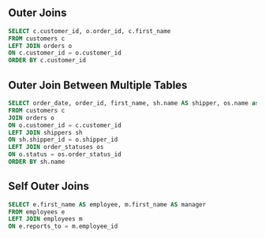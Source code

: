## Outer Joins

```sql
SELECT c.customer_id, o.order_id, c.first_name
FROM customers c
LEFT JOIN orders o
ON c.customer_id = o.customer_id
ORDER BY c.customer_id
```

## Outer Join Between Multiple Tables

```sql
SELECT order_date, order_id, first_name, sh.name AS shipper, os.name as status
FROM customers c
JOIN orders o
ON o.customer_id = c.customer_id
LEFT JOIN shippers sh
ON sh.shipper_id = o.shipper_id
LEFT JOIN order_statuses os
ON o.status = os.order_status_id
ORDER BY sh.name
```

## Self Outer Joins

```sql
SELECT e.first_name AS employee, m.first_name AS manager
FROM employees e
LEFT JOIN employees m
ON e.reports_to = m.employee_id
```
